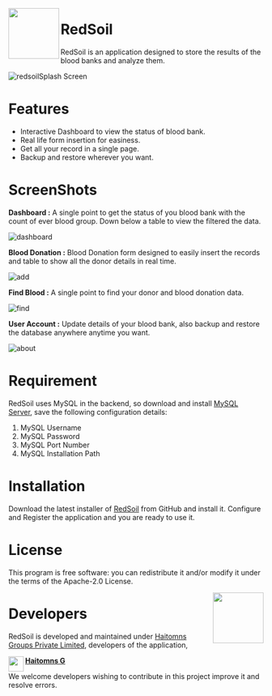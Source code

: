 <a href="https://github.com/haitomnsgroups/redsoilApp"><img src="https://github.com/haitomnsgroups/redsoilApp/blob/master/src/main/resources/com.haitomns.images/redSoilLogoRed.png" align="left" height="100" width="100" ></a>
# RedSoil
RedSoil is an application designed to store the results of the blood banks and analyze them.

![redsoilSplash Screen](https://user-images.githubusercontent.com/114091259/193548700-acdb2c6e-879c-4700-b9aa-4d341389c314.png)

# Features

  - Interactive Dashboard to view the status of blood bank.
  - Real life form insertion for easiness.
  - Get all your record in a single page.
  - Backup and restore wherever you want.

# ScreenShots

**Dashboard :**
A single point to get the status of you blood bank with the count of ever blood group. Down below a table to view the filtered the data.

![dashboard](https://user-images.githubusercontent.com/114091259/193549206-a2303652-5b10-4078-9fda-5e4d61d1c1cf.png)

**Blood Donation :**
Blood Donation form designed to easily insert the records and table to show all the donor details in real time.

![add](https://user-images.githubusercontent.com/114091259/193549311-53d6e702-76ee-422a-b6ec-b4895f903060.png)

**Find Blood :**
A single point to find your donor and blood donation data.

![find](https://user-images.githubusercontent.com/114091259/193549360-44f346db-53bb-4431-b9b7-1532a19ab580.png)

**User Account :**
Update details of your blood bank, also backup and restore the database anywhere anytime you want.

![about](https://user-images.githubusercontent.com/114091259/193549416-c5794f0a-325f-44e8-a3f5-43f4be6a6506.png)

# Requirement
RedSoil uses MySQL in the backend, so download and install [MySQL Server](https://dev.mysql.com/downloads/installer/), save the following configuration details:
1. MySQL Username
2. MySQL Password
3. MySQL Port Number
4. MySQL Installation Path

# Installation
Download the latest installer of [RedSoil](https://github.com/haitomnsgroups/redsoilApp/releases) from GitHub and install it. Configure and Register the application and you are ready to use it.

# License
This program is free software: you can redistribute it and/or modify it under the terms of the Apache-2.0 License.


<a href="https://github.com/haitomnsgroupsp"><img src="https://github.com/haitomnsgroups/redsoilApp/blob/master/src/main/resources/com.haitomns.images/haitomnsLogoRed.png" align="right" height="100" width="100" ></a>
# Developers
RedSoil is developed and maintained under [Haitomns Groups Private Limited](https://haitomns.com), developers of the application,

**<a href="https://github.com/haitomns4173/"><img src="https://avatars.githubusercontent.com/u/67961014?v=4" align="left" height="30" width="30">Haitomns G</a>**

We welcome developers wishing to contribute in this project improve it and resolve errors.
